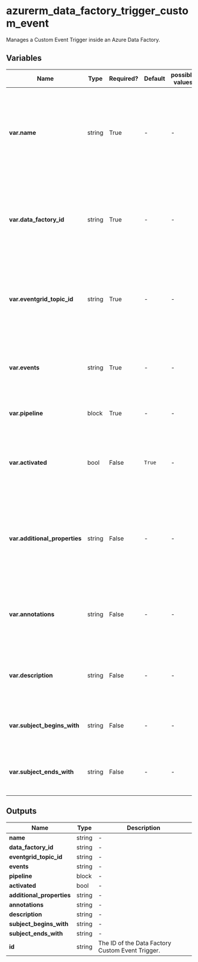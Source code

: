 # azurerm_data_factory_trigger_custom_event

Manages a Custom Event Trigger inside an Azure Data Factory.

## Variables

| Name | Type | Required? | Default  | possible values | Description |
| ---- | ---- | --------- | -------- | ----------- | ----------- |
| **var.name** | string | True | -  |  -  | Specifies the name of the Data Factory Custom Event Trigger. Changing this forces a new resource to be created. | 
| **var.data_factory_id** | string | True | -  |  -  | The ID of Data Factory in which to associate the Trigger with. Changing this forces a new resource. | 
| **var.eventgrid_topic_id** | string | True | -  |  -  | The ID of Event Grid Topic in which event will be listened. Changing this forces a new resource. | 
| **var.events** | string | True | -  |  -  | List of events that will fire this trigger. At least one event must be specified. | 
| **var.pipeline** | block | True | -  |  -  | One or more `pipeline` blocks. | 
| **var.activated** | bool | False | `True`  |  -  | Specifies if the Data Factory Custom Event Trigger is activated. Defaults to `true`. | 
| **var.additional_properties** | string | False | -  |  -  | A map of additional properties to associate with the Data Factory Custom Event Trigger. | 
| **var.annotations** | string | False | -  |  -  | List of tags that can be used for describing the Data Factory Custom Event Trigger. | 
| **var.description** | string | False | -  |  -  | The description for the Data Factory Custom Event Trigger. | 
| **var.subject_begins_with** | string | False | -  |  -  | The pattern that event subject starts with for trigger to fire. | 
| **var.subject_ends_with** | string | False | -  |  -  | The pattern that event subject ends with for trigger to fire. | 



## Outputs

| Name | Type | Description |
| ---- | ---- | --------- | 
| **name** | string  | - | 
| **data_factory_id** | string  | - | 
| **eventgrid_topic_id** | string  | - | 
| **events** | string  | - | 
| **pipeline** | block  | - | 
| **activated** | bool  | - | 
| **additional_properties** | string  | - | 
| **annotations** | string  | - | 
| **description** | string  | - | 
| **subject_begins_with** | string  | - | 
| **subject_ends_with** | string  | - | 
| **id** | string  | The ID of the Data Factory Custom Event Trigger. | 